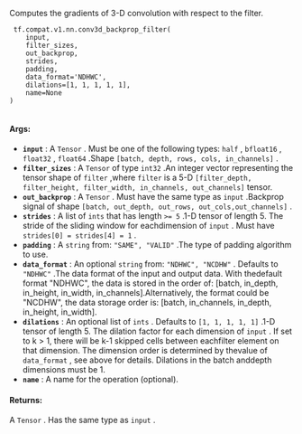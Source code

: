 Computes the gradients of 3-D convolution with respect to the filter.

```
 tf.compat.v1.nn.conv3d_backprop_filter(
    input,
    filter_sizes,
    out_backprop,
    strides,
    padding,
    data_format='NDHWC',
    dilations=[1, 1, 1, 1, 1],
    name=None
)
 
```

#### Args:
- **`input`** : A  `Tensor` . Must be one of the following types:  `half` ,  `bfloat16` ,  `float32` ,  `float64` .Shape  `[batch, depth, rows, cols, in_channels]` .
- **`filter_sizes`** : A  `Tensor`  of type  `int32` .An integer vector representing the tensor shape of  `filter` ,where  `filter`  is a 5-D `[filter_depth, filter_height, filter_width, in_channels, out_channels]` tensor.
- **`out_backprop`** : A  `Tensor` . Must have the same type as  `input` .Backprop signal of shape  `[batch, out_depth, out_rows, out_cols,out_channels]` .
- **`strides`** : A list of  `ints`  that has length  `>= 5` .1-D tensor of length 5. The stride of the sliding window for eachdimension of  `input` . Must have  `strides[0] = strides[4] = 1` .
- **`padding`** : A  `string`  from:  `"SAME", "VALID"` .The type of padding algorithm to use.
- **`data_format`** : An optional  `string`  from:  `"NDHWC", "NCDHW"` . Defaults to  `"NDHWC"` .The data format of the input and output data. With thedefault format "NDHWC", the data is stored in the order of:  [batch, in_depth, in_height, in_width, in_channels].Alternatively, the format could be "NCDHW", the data storage order is:  [batch, in_channels, in_depth, in_height, in_width].
- **`dilations`** : An optional list of  `ints` . Defaults to  `[1, 1, 1, 1, 1]` .1-D tensor of length 5.  The dilation factor for each dimension of `input` . If set to k > 1, there will be k-1 skipped cells between eachfilter element on that dimension. The dimension order is determined by thevalue of  `data_format` , see above for details. Dilations in the batch anddepth dimensions must be 1.
- **`name`** : A name for the operation (optional).


#### Returns:
A  `Tensor` . Has the same type as  `input` .

